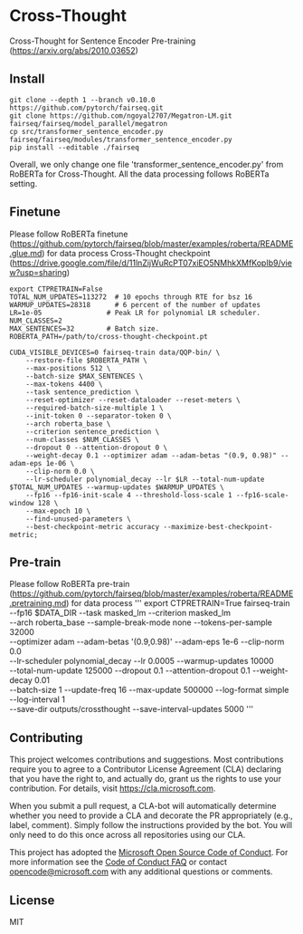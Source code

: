 # Cross-Thought
Cross-Thought for Sentence Encoder Pre-training (https://arxiv.org/abs/2010.03652)
## Install
```
git clone --depth 1 --branch v0.10.0 https://github.com/pytorch/fairseq.git
git clone https://github.com/ngoyal2707/Megatron-LM.git fairseq/fairseq/model_parallel/megatron
cp src/transformer_sentence_encoder.py fairseq/fairseq/modules/transformer_sentence_encoder.py
pip install --editable ./fairseq
```
Overall, we only change one file 'transformer_sentence_encoder.py' from RoBERTa for Cross-Thought. All the data processing follows RoBERTa setting.

## Finetune
Please follow RoBERTa finetune (https://github.com/pytorch/fairseq/blob/master/examples/roberta/README.glue.md) for data process
Cross-Thought checkpoint (https://drive.google.com/file/d/11lnZijWuRcPT07xiEO5NMhkXMfKopIb9/view?usp=sharing)
```
export CTPRETRAIN=False
TOTAL_NUM_UPDATES=113272  # 10 epochs through RTE for bsz 16
WARMUP_UPDATES=28318      # 6 percent of the number of updates
LR=1e-05                # Peak LR for polynomial LR scheduler.
NUM_CLASSES=2
MAX_SENTENCES=32        # Batch size.
ROBERTA_PATH=/path/to/cross-thought-checkpoint.pt

CUDA_VISIBLE_DEVICES=0 fairseq-train data/QQP-bin/ \
    --restore-file $ROBERTA_PATH \
    --max-positions 512 \
    --batch-size $MAX_SENTENCES \
    --max-tokens 4400 \
    --task sentence_prediction \
    --reset-optimizer --reset-dataloader --reset-meters \
    --required-batch-size-multiple 1 \
    --init-token 0 --separator-token 0 \
    --arch roberta_base \
    --criterion sentence_prediction \
    --num-classes $NUM_CLASSES \
    --dropout 0 --attention-dropout 0 \
    --weight-decay 0.1 --optimizer adam --adam-betas "(0.9, 0.98)" --adam-eps 1e-06 \
    --clip-norm 0.0 \
    --lr-scheduler polynomial_decay --lr $LR --total-num-update $TOTAL_NUM_UPDATES --warmup-updates $WARMUP_UPDATES \
    --fp16 --fp16-init-scale 4 --threshold-loss-scale 1 --fp16-scale-window 128 \
    --max-epoch 10 \
    --find-unused-parameters \
    --best-checkpoint-metric accuracy --maximize-best-checkpoint-metric;
```

## Pre-train
Please follow RoBERTa pre-train (https://github.com/pytorch/fairseq/blob/master/examples/roberta/README.pretraining.md) for data process
'''
export CTPRETRAIN=True
fairseq-train --fp16 $DATA_DIR --task masked_lm --criterion masked_lm     \
--arch roberta_base --sample-break-mode none --tokens-per-sample 32000 \
--optimizer adam --adam-betas '(0.9,0.98)' --adam-eps 1e-6 --clip-norm 0.0    \
--lr-scheduler polynomial_decay --lr 0.0005 --warmup-updates 10000 \
--total-num-update 125000 --dropout 0.1 --attention-dropout 0.1 --weight-decay 0.01    \
--batch-size 1 --update-freq 16 --max-update 500000 --log-format simple --log-interval 1 \
--save-dir outputs/crossthought --save-interval-updates 5000
'''

## Contributing

This project welcomes contributions and suggestions. Most contributions require you to
agree to a Contributor License Agreement (CLA) declaring that you have the right to,
and actually do, grant us the rights to use your contribution. For details, visit
https://cla.microsoft.com.

When you submit a pull request, a CLA-bot will automatically determine whether you need
to provide a CLA and decorate the PR appropriately (e.g., label, comment). Simply follow the
instructions provided by the bot. You will only need to do this once across all repositories using our CLA.

This project has adopted the [Microsoft Open Source Code of Conduct](https://opensource.microsoft.com/codeofconduct/).
For more information see the [Code of Conduct FAQ](https://opensource.microsoft.com/codeofconduct/faq/)
or contact [opencode@microsoft.com](mailto:opencode@microsoft.com) with any additional questions or comments.

## License

MIT
